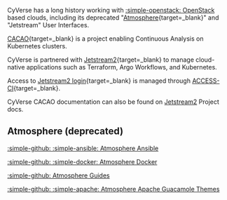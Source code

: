 CyVerse has a long history working with [:simple-openstack: OpenStack](https://www.openstack.org/) based clouds, including its deprecated "[Atmosphere](https://user.cyverse.org/services/1){target=_blank}" and "Jetstream" User Interfaces.

[CACAO](https://gitlab.com/cyverse/cacao/-/blob/master/README.md){target=_blank} is a project enabling Continuous Analysis on Kubernetes clusters.

CyVerse is partnered with [Jetstream2](https://jetstream-cloud.org/){target=_blank} to manage cloud-native applications such as Terraform, Argo Workflows, and Kubernetes.  

Access to [Jetstream2 login](https://use.jetstream-cloud.org/application){target=_blank} is managed through [ACCESS-CI](https://access-ci.org/){target=_blank}.

CyVerse CACAO documentation can also be found on [Jetstream2](https://docs.jetstream-cloud.org/) Project docs.


## Atmosphere (deprecated)

[:simple-github: :simple-ansible: Atmosphere Ansible](https://github.com/cyverse/atmosphere-ansible)

[:simple-github: :simple-docker: Atmosphere Docker ](https://github.com/cyverse/atmosphere-docker)

[:simple-github: Atmosphere Guides](https://github.com/cyverse/atmosphere-guides)

[:simple-github: :simple-apache: Atmosphere Apache Guacamole Themes](https://github.com/cyverse/guac-cyverse-theme)